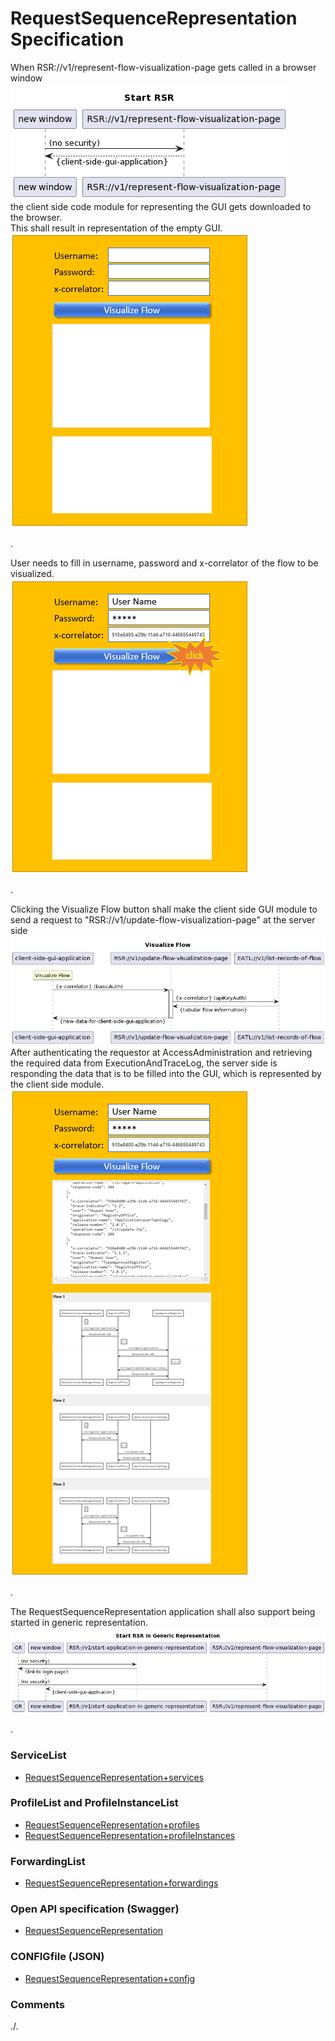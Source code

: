 # RequestSequenceRepresentation Specification

When RSR://v1/represent-flow-visualization-page gets called in a browser window  
![00x_start-rsr.png](./diagrams/00x_start-rsr.png)  
the client side code module for representing the GUI gets downloaded to the browser.  
This shall result in representation of the empty GUI.  
![empty-flow-representation](./pictures/empty-flow-representation.png)  

.  

User needs to fill in username, password and x-correlator of the flow to be visualized.  
![filled-flow-representation](./pictures/filled-flow-representation.png)  

.  

Clicking the Visualize Flow button shall make the client side GUI module to send a request to "RSR://v1/update-flow-visualization-page" at the server side  
![update-visualization-page](./diagrams/03x_visualize_flow.png)  
After authenticating the requestor at AccessAdministration and retrieving the required data from ExecutionAndTraceLog, the server side is responding the data that is to be filled into the GUI, which is represented by the client side module.  
![visualized-flow](./pictures/visualized-flow.png)  

.  

The RequestSequenceRepresentation application shall also support being started in generic representation.  
![start-rsr-in-generic-representation](./diagrams/01x_start-rsr-in-generic-representation.png)  

.  

### ServiceList
- [RequestSequenceRepresentation+services](./RequestSequenceRepresentation+services.yaml)

### ProfileList and ProfileInstanceList
- [RequestSequenceRepresentation+profiles](./RequestSequenceRepresentation+profiles.yaml)
- [RequestSequenceRepresentation+profileInstances](./RequestSequenceRepresentation+profileInstances.yaml)

### ForwardingList
- [RequestSequenceRepresentation+forwardings](./RequestSequenceRepresentation+forwardings.yaml)

### Open API specification (Swagger)
- [RequestSequenceRepresentation](./RequestSequenceRepresentation.yaml)

### CONFIGfile (JSON)
- [RequestSequenceRepresentation+config](./RequestSequenceRepresentation+config.json)

### Comments
./.
